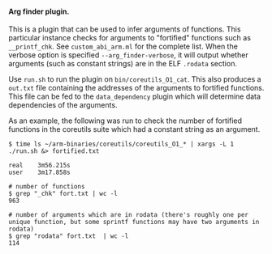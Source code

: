 #### Arg finder plugin.

This is a plugin that can be used to infer arguments of functions. This
particular instance checks for arguments to "fortified" functions such as
`__printf_chk`. See `custom_abi_arm.ml` for the complete list. When the verbose
option is specified `--arg_finder-verbose`, it will output whether arguments
(such as constant strings) are in the ELF `.rodata` section.

Use `run.sh` to run the plugin on `bin/coreutils_O1_cat`. This also produces a
`out.txt` file containing the addresses of the arguments to fortified
functions. This file can be fed to the `data_dependency` plugin which will
determine data dependencies of the arguments.

As an example, the following was run to check the number of fortified functions
in the coreutils suite which had a constant string as an argument.

```
$ time ls ~/arm-binaries/coreutils/coreutils_O1_* | xargs -L 1 ./run.sh &> fortified.txt

real    3m56.215s
user    3m17.858s

# number of functions
$ grep "_chk" fort.txt | wc -l
963

# number of arguments which are in rodata (there's roughly one per unique function, but some sprintf functions may have two arguments in rodata)
$ grep "rodata" fort.txt  | wc -l
114
```
